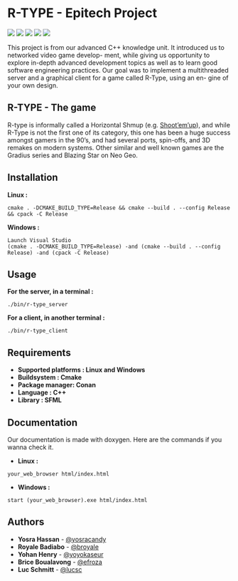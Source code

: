 # R-TYPE - Epitech Project
![](https://img.shields.io/badge/Project-Made%20with%20Love-ff69b4)
<a href="https://img.shields.io/badge/MADE%20WITH-CMAKE-red" alt="Cmake">
        <img src="https://img.shields.io/badge/MADE%20WITH-CMAKE-red" /></a>
<a href="https://img.shields.io/badge/MADE%20WITH-CONAN-blueviolet" alt="Conan">
        <img src="https://img.shields.io/badge/MADE%20WITH-CONAN-blueviolet" /></a>
<a href="https://img.shields.io/badge/MADE%20WITH-C%2B%2B-blue" alt="C++">
        <img src="https://img.shields.io/badge/MADE%20WITH-C%2B%2B-blue" /></a>
<a href="https://img.shields.io/badge/MADE%20WITH-SFML-brightgreen" alt="SFML">
        <img src="https://img.shields.io/badge/MADE%20WITH-SFML-brightgreen" /></a>

This project is from our advanced C++ knowledge unit. It introduced us to networked video game develop-
ment, while giving us opportunity to explore in-depth advanced development topics as well as to learn
good software engineering practices.
Our goal was to implement a multithreaded server and a graphical client for a game called R-Type, using an en-
gine of your own design.

## R-TYPE - The game
R-type is informally called a Horizontal Shmup (e.g. [Shoot’em’up](https://en.wikipedia.org/wiki/Shoot_%27em_up#Scrolling_shooters)), and while R-Type is not the first one of
its category, this one has been a huge success amongst gamers in the 90’s, and had several ports, spin-offs,
and 3D remakes on modern systems.
Other similar and well known games are the Gradius series and Blazing Star on Neo Geo.

## Installation

**Linux :**
```
cmake . -DCMAKE_BUILD_TYPE=Release && cmake --build . --config Release && cpack -C Release
```
**Windows :**
```
Launch Visual Studio
(cmake . -DCMAKE_BUILD_TYPE=Release) -and (cmake --build . --config Release) -and (cpack -C Release)
```

## Usage
**For the server, in a terminal :**
```
./bin/r-type_server
```
**For a client, in another terminal :**
```
./bin/r-type_client
```
## Requirements

* **Supported platforms : Linux and Windows**
* **Buildsystem : Cmake**
* **Package manager: Conan**
* **Language : C++**
* **Library : SFML**

## Documentation
Our documentation is made with doxygen. Here are the commands if you wanna check it.
* **Linux :**
```
your_web_browser html/index.html
```
* **Windows :**
```
start (your_web_browser).exe html/index.html
```

## Authors
  * **Yosra Hassan** - [@yosracandy](https://github.com/yosracandy)
  * **Royale Badiabo** - [@broyale](https://github.com/broyale)
  * **Yohan Henry** - [@yoyokaseur](https://github.com/yoyokaseur)
  * **Brice Boualavong** - [@efroza](https://github.com/Efroza)
  * **Luc Schmitt** - [@lucsc](https://github.com/Lucsc)